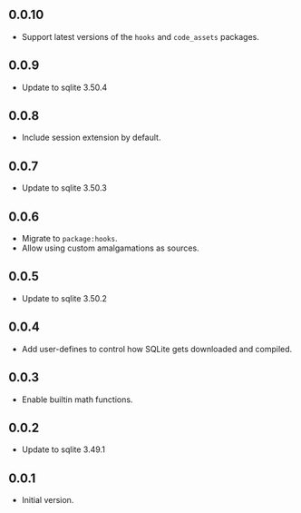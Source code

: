 ## 0.0.10

- Support latest versions of the `hooks` and `code_assets` packages.

## 0.0.9

- Update to sqlite 3.50.4

## 0.0.8

- Include session extension by default.

## 0.0.7

- Update to sqlite 3.50.3

## 0.0.6

- Migrate to `package:hooks`.
- Allow using custom amalgamations as sources.

## 0.0.5

- Update to sqlite 3.50.2

## 0.0.4

- Add user-defines to control how SQLite gets downloaded and compiled.

## 0.0.3

- Enable builtin math functions.

## 0.0.2

- Update to sqlite 3.49.1

## 0.0.1

- Initial version.
